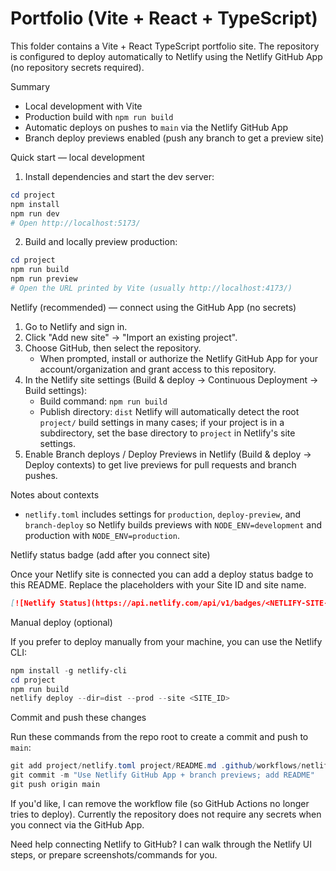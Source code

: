 # Portfolio (Vite + React + TypeScript)

This folder contains a Vite + React TypeScript portfolio site. The repository is configured to deploy automatically to Netlify using the Netlify GitHub App (no repository secrets required).

Summary
- Local development with Vite
- Production build with `npm run build`
- Automatic deploys on pushes to `main` via the Netlify GitHub App
- Branch deploy previews enabled (push any branch to get a preview site)

Quick start — local development

1. Install dependencies and start the dev server:

```powershell
cd project
npm install
npm run dev
# Open http://localhost:5173/
```

2. Build and locally preview production:

```powershell
cd project
npm run build
npm run preview
# Open the URL printed by Vite (usually http://localhost:4173/)
```

Netlify (recommended) — connect using the GitHub App (no secrets)

1. Go to Netlify and sign in.
2. Click "Add new site" → "Import an existing project".
3. Choose GitHub, then select the repository.
   - When prompted, install or authorize the Netlify GitHub App for your account/organization and grant access to this repository.
4. In the Netlify site settings (Build & deploy → Continuous Deployment → Build settings):
   - Build command: `npm run build`
   - Publish directory: `dist`
   Netlify will automatically detect the root `project/` build settings in many cases; if your project is in a subdirectory, set the base directory to `project` in Netlify's site settings.
5. Enable Branch deploys / Deploy Previews in Netlify (Build & deploy → Deploy contexts) to get live previews for pull requests and branch pushes.

Notes about contexts
- `netlify.toml` includes settings for `production`, `deploy-preview`, and `branch-deploy` so Netlify builds previews with `NODE_ENV=development` and production with `NODE_ENV=production`.

Netlify status badge (add after you connect site)

Once your Netlify site is connected you can add a deploy status badge to this README. Replace the placeholders with your Site ID and site name.

```markdown
[![Netlify Status](https://api.netlify.com/api/v1/badges/<NETLIFY-SITE-ID>/deploy-status)](https://app.netlify.com/sites/<NETLIFY-SITE-NAME>/deploys)

```

Manual deploy (optional)

If you prefer to deploy manually from your machine, you can use the Netlify CLI:

```powershell
npm install -g netlify-cli
cd project
npm run build
netlify deploy --dir=dist --prod --site <SITE_ID>
```

Commit and push these changes

Run these commands from the repo root to create a commit and push to `main`:

```powershell
git add project/netlify.toml project/README.md .github/workflows/netlify-deploy.yml
git commit -m "Use Netlify GitHub App + branch previews; add README"
git push origin main
```

If you'd like, I can remove the workflow file (so GitHub Actions no longer tries to deploy). Currently the repository does not require any secrets when you connect via the GitHub App.

Need help connecting Netlify to GitHub? I can walk through the Netlify UI steps, or prepare screenshots/commands for you.
